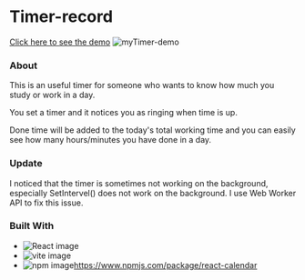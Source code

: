 # Timer-record 
[Click here to see the demo](https://ayumi-ayumi.github.io/Timer-record )
![myTimer-demo](https://github.com/ayumi-ayumi/Timer-record/assets/69543331/56c47182-9ce2-4e3f-922c-bbab1199117e)

### About
This is an useful timer for someone who wants to know how much you study or work in a day.

You set a timer and it notices you as ringing when time is up.

Done time will be added to the today's total working time and you can easily see how many hours/minutes you have done in a day.

### Update
I noticed that the timer is sometimes not working on the background, especially SetIntervel() does not work on the background. 
I use Web Worker API to fix this issue.

### Built With
* ![React image](https://img.shields.io/badge/React-61DAFB.svg?style=for-the-badge&logo=React&logoColor=black)
* ![vite image](https://img.shields.io/badge/Vite-646CFF.svg?style=for-the-badge&logo=Vite&logoColor=white)
* ![npm image](https://img.shields.io/badge/npm-CB3837.svg?style=for-the-badge&logo=npm&logoColor=white)https://www.npmjs.com/package/react-calendar
